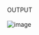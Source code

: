 OUTPUT <br><br>
![image](https://user-images.githubusercontent.com/105124943/218299376-5049120b-15de-48a7-b8bb-c6fe59abec59.png)

